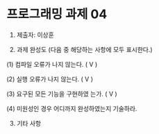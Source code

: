 # 프로그래밍 과제 04

1. 제출자:  이상훈

2. 과제 완성도 (다음 중 해당하는 사항에 모두 표시한다.)

(1) 컴파일 오류가 나지 않는다. (  V  )

(2) 실행 오류가 나지 않는다. (  V  )

(3) 요구된 모든 기능을 구현하였 는가. (  V  )

(4) 미원성인 경우 어디까지 완성하였는지 기술하라.

3. 기타 사항 
